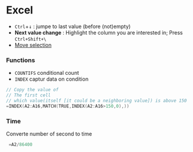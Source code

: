 # Excel

- `Ctrl`+<kbd>&darr;</kbd> : jumpe to last value (before (not)empty)
- **Next value change** : Highlight the column you are interested in; Press `Ctrl+Shift+\`
- [Move selection]

### Functions
- `COUNTIFS` conditional count
- `INDEX` captur data on condition
```go
// Copy the value of
// The first cell 
// which value(itself [it could be a neighboring value]) is above 150 
=INDEX(A2:A16,MATCH(TRUE,INDEX(A2:A16>150,0),))
```

### Time
Converte number of second to time
```go
 =A2/86400
 ```
[Move selection]: https://superuser.com/a/673820
